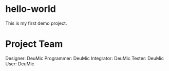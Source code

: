 # hello-world
This is my first demo project. 

Project Team
===========================
Designer: DeuMic
Programmer: DeuMic
Integrator: DeuMic
Tester: DeuMic
User: DeuMic
